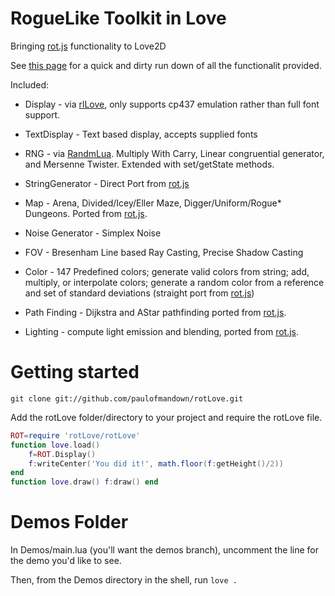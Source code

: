 RogueLike Toolkit in Love
=========
Bringing [rot.js](http://ondras.github.io/rot.js/hp/) functionality to Love2D

See [this page](http://paulofmandown.github.io/rotLove/) for a quick and dirty run down of all the functionalit provided.

Included:

 * Display          - via [rlLove](https://github.com/paulofmandown/rlLove), only supports cp437 emulation rather than full font support.

 * TextDisplay      - Text based display, accepts supplied fonts

 * RNG              - via [RandmLua](http://love2d.org/forums/viewtopic.php?f=5&t=3424). Multiply With Carry, Linear congruential generator, and Mersenne Twister. Extended with set/getState methods.

 * StringGenerator  - Direct Port from [rot.js](http://ondras.github.io/rot.js/hp/)

 * Map              - Arena, Divided/Icey/Eller Maze, Digger/Uniform/Rogue* Dungeons. Ported from [rot.js](http://ondras.github.io/rot.js/hp/).

 * Noise Generator  - Simplex Noise

 * FOV              - Bresenham Line based Ray Casting, Precise Shadow Casting

 * Color            - 147 Predefined colors; generate valid colors from string; add, multiply, or interpolate colors; generate a random color from a reference and set of standard deviations (straight port from [rot.js](http://ondras.github.io/rot.js/hp/))

 * Path Finding     - Dijkstra and AStar pathfinding ported from [rot.js](http://ondras.github.io/rot.js/hp/).

 * Lighting         - compute light emission and blending, ported from [rot.js](http://ondras.github.io/rot.js/hp/).

Getting started
==========
`git clone git://github.com/paulofmandown/rotLove.git`

Add the rotLove folder/directory to your project and require the rotLove file.
```lua
ROT=require 'rotLove/rotLove'
function love.load()
    f=ROT.Display()
    f:writeCenter('You did it!', math.floor(f:getHeight()/2))
end
function love.draw() f:draw() end
```

Demos Folder
==========
In Demos/main.lua (you'll want the demos branch), uncomment the line for the demo you'd like to see.

Then, from the Demos directory in the shell, run `love .`
